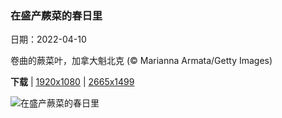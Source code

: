 ### 在盛产蕨菜的春日里

日期：2022-04-10

卷曲的蕨菜叶，加拿大魁北克 (© Marianna Armata/Getty Images)

**下载**  |  [1920x1080](https://cn.bing.com/th?id=OHR.FernFronds_ZH-CN9338280267_1920x1080.jpg)  |  [2665x1499](https://cn.bing.com/th?id=OHR.FernFronds_ZH-CN9338280267_UHD.jpg)

![在盛产蕨菜的春日里](https://cn.bing.com/th?id=OHR.FernFronds_ZH-CN9338280267_1920x1080.jpg "卷曲的蕨菜叶，加拿大魁北克 (© Marianna Armata/Getty Images)")

